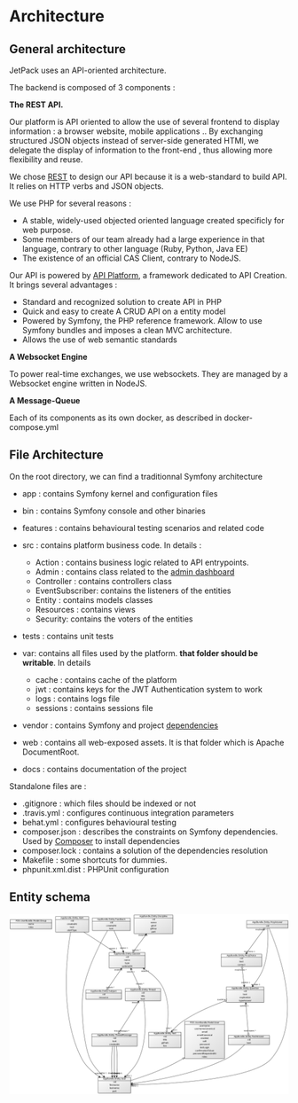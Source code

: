 # Architecture

## General architecture

JetPack uses an API-oriented architecture.

The backend is composed of 3 components :

 **The REST API.**
 
 Our platform is API oriented to allow the use of several frontend to display information : a browser website, mobile applications ..
 By exchanging structured JSON objects instead of server-side generated HTMl, we delegate the display of information to the front-end , thus allowing more flexibility and reuse.
 
 We chose [REST](https://en.wikipedia.org/wiki/Representational_state_transfer) to design our API because it is a 
  web-standard to build API. It relies on HTTP verbs and JSON objects.
 
 We use PHP for several reasons : 
  - A stable, widely-used objected oriented language created specificly for web purpose.
  - Some members of our team already had a large experience in that language, contrary to other language (Ruby, Python, Java EE)
  - The existence of an official CAS Client, contrary to NodeJS.
  
  Our API is powered by [API Platform](https://api-platform.com/), a framework dedicated to API Creation. It brings several advantages :
  
   - Standard and recognized solution to create API in PHP
   - Quick and easy to create A CRUD API on a entity model
   - Powered by Symfony, the PHP reference framework. Allow to use Symfony bundles and imposes a clean MVC architecture.
   - Allows the use of web semantic standards

 **A Websocket Engine**
 
 To power real-time exchanges, we use websockets. They are managed by a Websocket engine written in NodeJS.

  **A Message-Queue**
 
 Each of its components as its own docker, as described in docker-compose.yml

## File Architecture

On the root  directory, we can find a traditionnal Symfony architecture

 - app : contains Symfony kernel and configuration files
 - bin : contains Symfony console and other binaries
 - features : contains behavioural testing scenarios and related code
 - src : contains platform business code. In details :
 
    - Action : contains business logic related to API entrypoints.
    - Admin : contains class related to the [admin dashboard](http://localhost/admin)
    - Controller : contains controllers class
    - EventSubscriber: contains the listeners of the entities
    - Entity : contains models classes
    - Resources : contains views
    - Security: contains the voters of the entities

 - tests : contains unit tests
 - var: contains all files used by the platform. **that folder should be writable**. In details

    - cache : contains cache of the platform
    - jwt : contains keys for the JWT Authentication system to work
    - logs : contains logs file
    - sessions : contains sessions file
    
 - vendor : contains  Symfony and project [dependencies](https://github.com/projet-aaa/platform/blob/master/var/docs/back-end/depencies.md)
 - web : contains all web-exposed assets. It is that folder which is Apache DocumentRoot.
 - docs : contains documentation of the project
 
Standalone files are : 

- .gitignore : which files should be indexed or not
- .travis.yml : configures continuous integration parameters
- behat.yml : configures behavioural testing
- composer.json : describes the constraints on Symfony dependencies. Used by [Composer](https://getcomposer.org/) to install dependencies
- composer.lock : contains a solution of the dependencies resolution
- Makefile : some shortcuts for dummies.
- phpunit.xml.dist : PHPUnit configuration

## Entity schema

![Entity schema](../images/entity_schema-20170225.png)